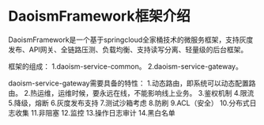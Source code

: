 # DaoismFramework框架介绍

DaoismFramework是一个基于springcloud全家桶技术的微服务框架，支持灰度发布、API网关、全链路压测、负载均衡、支持读写分离、轻量级的后台框架。

框架的组成：
1.daoism-service-common。
2.daoism-service-gateway。


daoism-service-gateway需要具备的特性：
1.动态路由，即系统可以动态配置路由。
2.热运维，运维时候，要永远在线，不能影响线上业务。
3.鉴权机制
4.限流
5.降级，熔断
6.灰度发布支持
7.测试沙箱考虑
8.防刷
9.ACL（安全）
10.分布式日志收集
11.非阻塞
12.监控
13.操作日志审计
14.黑白名单
